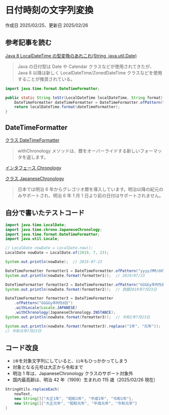 # 日付時刻の文字列変換

作成日 2025/02/25、更新日 2025/02/26

## 参考記事を読む

[Java 8 LocalDateTime の型変換のあれこれ(String, java.util.Date)](https://qiita.com/riekure/items/d83d4ea5d8a19a267453)

> Java の日付型は Date や Calendar クラスなどが使用されてきたが、Java 8 以降は新しく LocalDateTime/ZonedDateTime クラスなどを使用することが推奨されている。

```java
import java.time.format.DateTimeFormatter;

public static String toStr(LocalDateTime localDateTime, String format) {
    DateTimeFormatter dateTimeFormatter = DateTimeFormatter.ofPattern(format);
    return localDateTime.format(dateTimeFormatter);
}
```

## DateTimeFormatter

[クラス DateTimeFormatter](https://docs.oracle.com/javase/jp/8/docs/api/java/time/format/DateTimeFormatter.html)

> withChronology メソッドは、暦をオーバーライドする新しいフォーマッタを返します。

[インタフェース Chronology](https://docs.oracle.com/javase/jp/8/docs/api/java/time/chrono/Chronology.html)

[クラス JapaneseChronology](https://docs.oracle.com/javase/jp/8/docs/api/java/time/chrono/JapaneseChronology.html)

> 日本では明治 6 年からグレゴリオ暦を導入しています。明治以降の紀元のみサポートされ、明治 6 年 1 月 1 日より前の日付はサポートされません。

## 自分で書いたテストコード

```java
import java.time.LocalDate;
import java.time.chrono.JapaneseChronology;
import java.time.format.DateTimeFormatter;
import java.util.Locale;

// LocalDate nowDate = LocalDate.now();
LocalDate nowDate = LocalDate.of(2019, 7, 23);

System.out.println(nowDate);  // 2019-07-23

DateTimeFormatter formatter1 = DateTimeFormatter.ofPattern("yyyy/MM/dd");
System.out.println(nowDate.format(formatter1));  // 2019/07/23

DateTimeFormatter formatter2 = DateTimeFormatter.ofPattern("GGGGy年M月d日");
System.out.println(nowDate.format(formatter2));  // 西暦2019年7月23日

DateTimeFormatter formatter3 = DateTimeFormatter
    .ofPattern("GGGGy年M月d日")
    .withLocale(Locale.JAPANESE)
    .withChronology(JapaneseChronology.INSTANCE);
System.out.println(nowDate.format(formatter3));  // 令和1年7月23日

System.out.println(nowDate.format(formatter3).replace("1年", "元年"));
// 令和元年7月23日
```

## コード改良

- `1年`を対象文字列にしていると、`11年`もひっかかってしまう
- 対象となる元号は大正から令和まで
- 明治 1 年は、JapaneseChronology クラスのサポート対象外
- 国内最高齢は、明治 42 年（1909）生まれの 115 歳（2025/02/26 現在）

```java
StringUtils.replaceEach(
    nowText,
    new String[]{"大正1年", "昭和1年", "平成1年", "令和1年"},
    new String[]{"大正元年", "昭和元年", "平成元年", "令和元年"}
)
```
